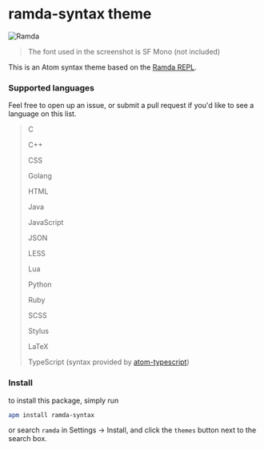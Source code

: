 # ramda-syntax theme

![Ramda](http://i.imgur.com/EWXcK6p.png)

> The font used in the screenshot is SF Mono (not included)

This is an Atom syntax theme based on the [Ramda REPL](http://ramdajs.com/repl/).

### Supported languages

Feel free to open up an issue, or submit a pull request if you'd like to see a language on this list.

> C
>
> C++
>
> CSS
>
> Golang
>
> HTML
>
> Java
>
> JavaScript
>
> JSON
>
> LESS
>
> Lua
>
> Python
>
> Ruby
>
> SCSS
>
> Stylus
>
> LaTeX
>
> TypeScript (syntax provided by [atom-typescript](https://atom.io/packages/atom-typescript))

### Install

to install this package, simply run

```bash
apm install ramda-syntax
```

 or search `ramda` in Settings -> Install, and click the `themes` button next to the search box.
